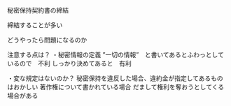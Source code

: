 秘密保持契約書の締結

締結することが多い

どうやったら問題になるのか

注意する点は？
・秘密情報の定義
    ”一切の情報”　と書いてあるとふわっとしているので　不利
    しっかり決めてあると　有利

・変な規定はないのか？
    秘密保持を違反した場合、違約金が指定してあるものはおかしい
    著作権について書かれている場合
        だまして権利を奪おうとしてくる場合がある